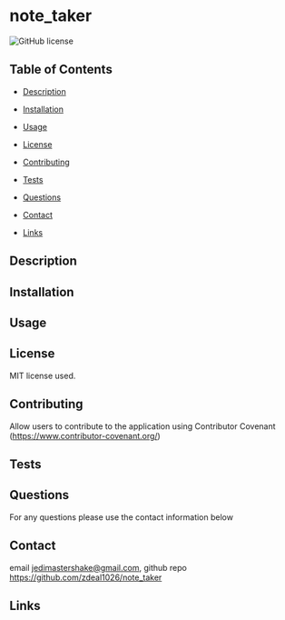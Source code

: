 # note_taker

![GitHub license](https://img.shields.io/badge/license-MIT-blue.svg)

## Table of Contents 

* [Description](#description)

* [Installation](#installation)

* [Usage](#usage)

* [License](#license)

* [Contributing](#contributing)

* [Tests](#tests)

* [Questions](#questions)

* [Contact](#contact)

* [Links](#links)

## Description



## Installation



## Usage


## License

MIT license used.
  
## Contributing

Allow users to contribute to the application using Contributor Covenant (https://www.contributor-covenant.org/)

## Tests


## Questions

For any questions please use the contact information below

## Contact

 email jedimastershake@gmail.com, 
 github repo https://github.com/zdeal1026/note_taker

## Links


